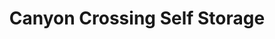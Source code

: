 ---
title: "Canyon Crossing Self Storage"
url: /caldwell/canyon-crossing-self-storage/
shop: Mieten
---
